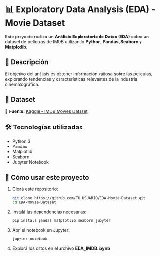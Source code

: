 # 📊 Exploratory Data Analysis (EDA) - Movie Dataset  

Este proyecto realiza un **Análisis Exploratorio de Datos (EDA)** sobre un dataset de películas de IMDB utilizando **Python, Pandas, Seaborn y Matplotlib**.  

## 📌 Descripción  
El objetivo del análisis es obtener información valiosa sobre las películas, explorando tendencias y características relevantes de la industria cinematográfica.  

## 📂 Dataset  
📁 **Fuente:** [Kaggle - IMDB Movies Dataset](https://www.kaggle.com/datasets/PromptCloudHQ/imdb-data)  

## 🛠 Tecnologías utilizadas  
- Python 3  
- Pandas  
- Matplotlib  
- Seaborn  
- Jupyter Notebook  

## 📌 Cómo usar este proyecto  
1. Cloná este repositorio:  
   ```sh
   git clone https://github.com/TU_USUARIO/EDA-Movie-Dataset.git
   cd EDA-Movie-Dataset
   ```
2. Instalá las dependencias necesarias:  
   ```sh
   pip install pandas matplotlib seaborn jupyter
   ```
3. Abrí el notebook en Jupyter:  
   ```sh
   jupyter notebook
   ```
4. Explorá los datos en el archivo **EDA_IMDB.ipynb**  

